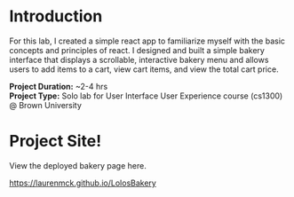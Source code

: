 # Introduction 

For this lab, I created a simple react app to familiarize myself with the basic concepts and principles of react. I designed and built a simple bakery interface that displays a scrollable, interactive bakery menu and allows users to add items to a cart, view cart items, and view the total cart price.

**Project Duration:** ~2-4 hrs <br>
**Project Type:** Solo lab for User Interface User Experience course (cs1300) @ Brown University <br>

# Project Site!

View the deployed bakery page here. <br>

https://laurenmck.github.io/LolosBakery



